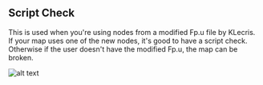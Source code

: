 ## Script Check
This is used when you're using nodes from a modified Fp.u file by KLecris. If your map uses one of the new nodes, it's good to have a script check. Otherwise if the user doesn't have the modified Fp.u, the map can be broken.

![alt text](https://github.com/Toyro98/Medge-Editor/blob/master/Images/MirrorsEdge_3KKyNJA1O1.png "Script Check")

